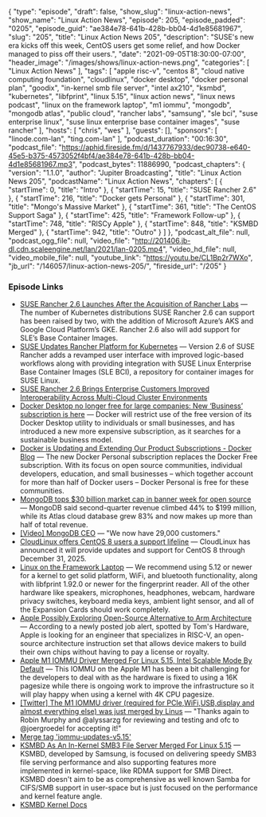 {
  "type": "episode",
  "draft": false,
  "show_slug": "linux-action-news",
  "show_name": "Linux Action News",
  "episode": 205,
  "episode_padded": "0205",
  "episode_guid": "ae384e78-641b-428b-bb04-4d1e85681967",
  "slug": "205",
  "title": "Linux Action News 205",
  "description": "SUSE's new era kicks off this week, CentOS users get some relief, and how Docker managed to piss off their users.",
  "date": "2021-09-05T18:30:00-07:00",
  "header_image": "/images/shows/linux-action-news.png",
  "categories": [
    "Linux Action News"
  ],
  "tags": [
    "apple risc-v",
    "centos 8",
    "cloud native computing foundation",
    "cloudlinux",
    "docker desktop",
    "docker personal plan",
    "goodix",
    "in-kernel smb file server",
    "intel ax210",
    "ksmbd",
    "kubernetes",
    "libfprint",
    "linux 5.15",
    "linux action news",
    "linux news podcast",
    "linux on the framework laptop",
    "m1 iommu",
    "mongodb",
    "mongodb atlas",
    "public cloud",
    "rancher labs",
    "samsung",
    "sle bci",
    "suse enterprise linux",
    "suse linux enterprise base container images",
    "suse rancher"
  ],
  "hosts": [
    "chris",
    "wes"
  ],
  "guests": [],
  "sponsors": [
    "linode.com-lan",
    "ting.com-lan"
  ],
  "podcast_duration": "00:16:30",
  "podcast_file": "https://aphid.fireside.fm/d/1437767933/dec90738-e640-45e5-b375-4573052f4bf4/ae384e78-641b-428b-bb04-4d1e85681967.mp3",
  "podcast_bytes": 11886990,
  "podcast_chapters": {
    "version": "1.1.0",
    "author": "Jupiter Broadcasting",
    "title": "Linux Action News 205",
    "podcastName": "Linux Action News",
    "chapters": [
      {
        "startTime": 0,
        "title": "Intro"
      },
      {
        "startTime": 15,
        "title": "SUSE Rancher 2.6"
      },
      {
        "startTime": 216,
        "title": "Docker gets Personal"
      },
      {
        "startTime": 301,
        "title": "Mongo's Massive Market"
      },
      {
        "startTime": 361,
        "title": "The CentOS Support Saga"
      },
      {
        "startTime": 425,
        "title": "Framework Follow-up"
      },
      {
        "startTime": 748,
        "title": "RISCy Apple"
      },
      {
        "startTime": 848,
        "title": "KSMBD Merged"
      },
      {
        "startTime": 942,
        "title": "Outro"
      }
    ]
  },
  "podcast_alt_file": null,
  "podcast_ogg_file": null,
  "video_file": "http://201406.jb-dl.cdn.scaleengine.net/lan/2021/lan-0205.mp4",
  "video_hd_file": null,
  "video_mobile_file": null,
  "youtube_link": "https://youtu.be/CL1Bp2r7WXo",
  "jb_url": "/146057/linux-action-news-205/",
  "fireside_url": "/205"
}


### Episode Links

  * [SUSE Rancher 2.6 Launches After the Acquisition of Rancher Labs](https://convergetechmedia.com/suse-rancher-2-6-launches-first-release-since-the-acquisition-of-rancher-labs/ "SUSE Rancher 2.6 Launches After the Acquisition of Rancher Labs") — The number of Kubernetes distributions SUSE Rancher 2.6 can support has been raised by two, with the addition of Microsoft Azure’s AKS and Google Cloud Platform’s GKE. Rancher 2.6 also will add support for SLE’s Base Container Images.
  * [SUSE Updates Rancher Platform for Kubernetes](https://containerjournal.com/features/suse-updates-rancher-platform-for-kubernetes/ "SUSE Updates Rancher Platform for Kubernetes") — Version 2.6 of SUSE Rancher adds a revamped user interface with improved logic-based workflows along with providing integration with SUSE Linux Enterprise Base Container Images (SLE BCI), a repository for container images for SUSE Linux.
  * [SUSE Rancher 2.6 Brings Enterprise Customers Improved Interoperability Across Multi-Cloud Cluster Environments](https://www.prnewswire.com/news-releases/suse-rancher-2-6-brings-enterprise-customers-improved-interoperability-across-multi-cloud-cluster-environments-301365573.html "SUSE Rancher 2.6 Brings Enterprise Customers Improved Interoperability Across Multi-Cloud Cluster Environments")
  * [Docker Desktop no longer free for large companies: New ‘Business’ subscription is here](https://www.theregister.com/2021/08/31/docker_desktop_no_longer_free/ "Docker Desktop no longer free for large companies: New ‘Business’ subscription is here") — Docker will restrict use of the free version of its Docker Desktop utility to individuals or small businesses, and has introduced a new more expensive subscription, as it searches for a sustainable business model.
  * [Docker is Updating and Extending Our Product Subscriptions - Docker Blog](https://www.docker.com/blog/updating-product-subscriptions/ "Docker is Updating and Extending Our Product Subscriptions - Docker Blog") — The new Docker Personal subscription replaces the Docker Free subscription. With its focus on open source communities, individual developers, education, and small businesses – which together account for more than half of Docker users – Docker Personal is free for these communities.
  * [MongoDB tops $30 billion market cap in banner week for open source](https://www.cnbc.com/2021/09/03/mongodb-tops-30-billion-market-cap-in-banner-week-for-open-source.html "MongoDB tops $30 billion market cap in banner week for open source") — MongoDB said second-quarter revenue climbed 44% to $199 million, while its Atlas cloud database grew 83% and now makes up more than half of total revenue.
  * [[Video] MongoDB CEO](https://www.youtube.com/watch?v=D6SVuvxmU2M "\[Video\] MongoDB CEO") — "We now have 29,000 customers."
  * [CloudLinux offers CentOS 8 users a support lifeline](https://www.zdnet.com/article/cloudlinux-offers-centos-8-users-a-support-lifeline/ "CloudLinux offers CentOS 8 users a support lifeline") — CloudLinux has announced it will provide updates and support for CentOS 8 through December 31, 2025.
  * [Linux on the Framework Laptop](https://frame.work/blog/linux-on-the-framework-laptop "Linux on the Framework Laptop") — We recommend using 5.12 or newer for a kernel to get solid platform, WiFi, and bluetooth functionality, along with libfprint 1.92.0 or newer for the fingerprint reader. All of the other hardware like speakers, microphones, headphones, webcam, hardware privacy switches, keyboard media keys, ambient light sensor, and all of the Expansion Cards should work completely.
  * [Apple Possibly Exploring Open-Source Alternative to Arm Architecture](https://www.macrumors.com/2021/09/03/apple-alternative-arm-architecture/ "Apple Possibly Exploring Open-Source Alternative to Arm Architecture") — According to a newly posted job alert, spotted by Tom's Hardware, Apple is looking for an engineer that specializes in RISC-V, an open-source architecture instruction set that allows device makers to build their own chips without having to pay a license or royalty.
  * [Apple M1 IOMMU Driver Merged For Linux 5.15, Intel Scalable Mode By Default](https://www.phoronix.com/scan.php?page=news_item&px=Apple-M1-IOMMU-Lands-5.15 "Apple M1 IOMMU Driver Merged For Linux 5.15, Intel Scalable Mode By Default") — This IOMMU on the Apple M1 has been a bit challenging for the developers to deal with as the hardware is fixed to using a 16K pagesize while there is ongoing work to improve the infrastructure so it will play happy when using a kernel with 4K CPU pagesize.
  * [[Twitter] The M1 IOMMU driver (required for PCIe,WiFi,USB,display and almost everything else) was just merged by Linus](https://twitter.com/svenpeter42/status/1433874846929334278?s=20 "\[Twitter\] The M1 IOMMU driver \(required for PCIe,WiFi,USB,display and almost everything else\) was just merged by Linus") — "Thanks again to Robin Murphy and @alyssarzg for reviewing and testing and ofc to @joergroedel for accepting it!"
  * [Merge tag 'iommu-updates-v5.15'](https://git.kernel.org/pub/scm/linux/kernel/git/torvalds/linux.git/commit/?id=69a5c49a9147e9daca76201e3d6edfea5ed8403a "Merge tag 'iommu-updates-v5.15'")
  * [KSMBD As An In-Kernel SMB3 File Server Merged For Linux 5.15](https://www.phoronix.com/scan.php?page=news_item&px=KSMBD-Lands-In-Linux-5.15 "KSMBD As An In-Kernel SMB3 File Server Merged For Linux 5.15") — KSMBD, developed by Samsung, is focused on delivering speedy SMB3 file serving performance and also supporting features more implemented in kernel-space, like RDMA support for SMB Direct. KSMBD doesn't aim to be as comprehensive as well known Samba for CIFS/SMB support in user-space but is just focused on the performance and kernel feature angle.
  * [KSMBD Kernel Docs](https://git.kernel.org/pub/scm/linux/kernel/git/torvalds/linux.git/tree/Documentation/filesystems/cifs/ksmbd.rst?id=e24c567b7ecff1c8b6023a10d7f78256cef742c4 "KSMBD Kernel Docs")


